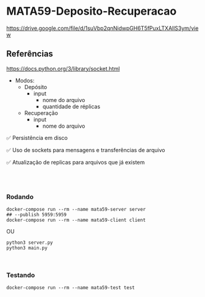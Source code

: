 # MATA59-Deposito-Recuperacao

https://drive.google.com/file/d/1suVbp2qnNidwpGH6T5fPuxLTXAllS3ym/view

## Referências

https://docs.python.org/3/library/socket.html



- Modos:
	- Depósito
		- input
			- nome do arquivo
			- quantidade de réplicas
	- Recuperação
		- input
			- nome do arquivo



✅ Persistência em disco

✅ Uso de sockets para mensagens e transferências de arquivo

✅ Atualização de replicas para arquivos que já existem

<br />
<br />

### Rodando
```
docker-compose run --rm --name mata59-server server
## --publish 5959:5959
docker-compose run --rm --name mata59-client client
``` 
OU

```
python3 server.py
python3 main.py
``` 

<br />

### Testando
```
docker-compose run --rm --name mata59-test test
```